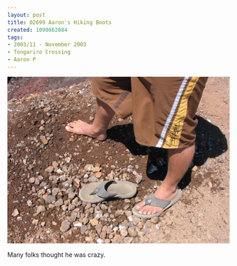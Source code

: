 ```yaml
---
layout: post
title: 02699 Aaron's Hiking Boots
created: 1090862084
tags:
- 2003/11 - November 2003
- Tongariro Crossing
- Aaron P
---
```


<img src="/image/images/126_2699-914.jpg"/>

Many folks thought he was crazy.
